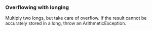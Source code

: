 ### Overflowing with longing

Multiply two longs, but take care of overflow. If the result cannot be accurately stored in a long, throw an ArithmeticException.

